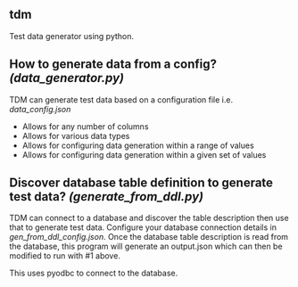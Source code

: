 ## tdm

Test data generator using python. 

## How to generate data from a config? _(data_generator.py)_

TDM can generate test data based on a configuration file i.e. _data_config.json_
- Allows for any number of columns
- Allows for various data types
- Allows for configuring data generation within a range of values
- Allows for configuring data generation within a given set of values

	
## Discover database table definition to generate test data? _(generate_from_ddl.py)_

TDM can connect to a database and discover the table description then use that to generate test data. Configure your database connection details in _gen_from_ddl_config.json_. Once the database table description is read from the database, this program will generate an output.json which can then be modified to run with #1 above. 

This uses pyodbc to connect to the database.
